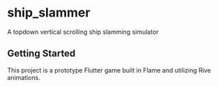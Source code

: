 # ship_slammer

A topdown vertical scrolling ship slamming simulator

## Getting Started

This project is a prototype Flutter game built in Flame and utilizing Rive animations.


